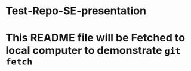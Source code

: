 # Test-Repo-SE-presentation
# This README file will be Fetched to local computer to demonstrate `git fetch`
